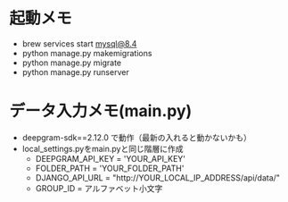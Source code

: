 # 起動メモ
- brew services start mysql@8.4
- python manage.py makemigrations
- python manage.py migrate
- python manage.py runserver 

# データ入力メモ(main.py)
- deepgram-sdk==2.12.0 で動作（最新の入れると動かないかも）
- local_settings.pyをmain.pyと同じ階層に作成
  - DEEPGRAM_API_KEY = 'YOUR_API_KEY'
  - FOLDER_PATH = 'YOUR_FOLDER_PATH'
  - DJANGO_API_URL = "http://YOUR_LOCAL_IP_ADDRESS/api/data/"
  - GROUP_ID = アルファベット小文字
